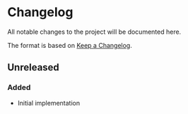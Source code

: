 # Changelog

All notable changes to the project will be documented here.

The format is based on [Keep a Changelog](https://keepachangelog.com/en/1.0.0/).

## Unreleased

### Added

- Initial implementation
